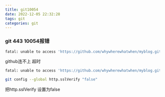 ```yaml
---
title: git10054
date: 2022-12-05 22:32:28
tags: git
categories: git
---
```


### git 443 10054报错
``` bash
fatal: unable to access 'https://github.com/whywherewhatwhen/myblog.git/': Failed to connect to github.com port 443 after 21067 ms: Timed out 
```
github连不上 超时

``` bash
fatal: unable to access 'https://github.com/whywherewhatwhen/myblog.git/': OpenSSL SSL_read: Connection was reset, errno 10054
```

``` bash
git config --global http.sslVerify "false"
```
把http.sslVerify 设置为false